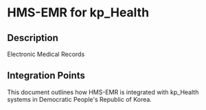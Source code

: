 # HMS-EMR for kp_Health

## Description

Electronic Medical Records

## Integration Points

This document outlines how HMS-EMR is integrated with kp_Health systems in Democratic People's Republic of Korea.
